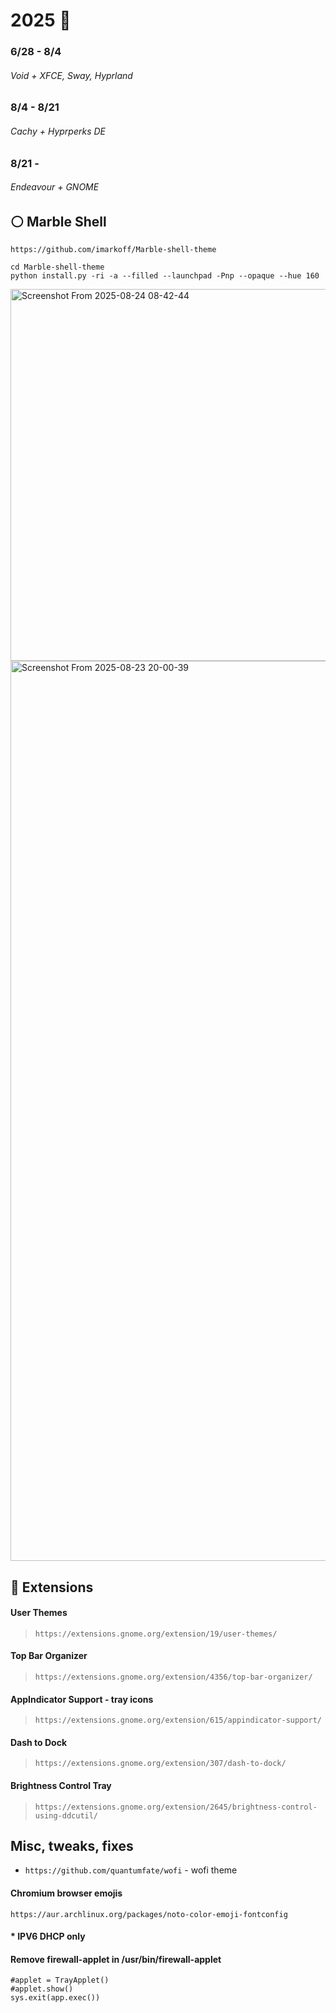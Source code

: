 # 2025  👹             

### 6/28 - 8/4
###### Void + XFCE, Sway, Hyprland

### 8/4 - 8/21
###### Cachy + Hyprperks DE

### 8/21 -
###### Endeavour + GNOME


   
## ⚪ Marble Shell
`https://github.com/imarkoff/Marble-shell-theme`
   
```
cd Marble-shell-theme
python install.py -ri -a --filled --launchpad -Pnp --opaque --hue 160
```
<img width="798" height="595" alt="Screenshot From 2025-08-24 08-42-44" src="https://github.com/user-attachments/assets/a6b66cd2-34d4-4bff-ae7f-b9544bc97d6c" />

<img width="2560" height="1440" alt="Screenshot From 2025-08-23 20-00-39" src="https://github.com/user-attachments/assets/12c20366-d85e-4ae9-b6e2-4bfb3ff2b132" />



## 🔌 Extensions

#### **User Themes** 

> `https://extensions.gnome.org/extension/19/user-themes/`


#### **Top Bar Organizer** 

> `https://extensions.gnome.org/extension/4356/top-bar-organizer/`


#### **AppIndicator Support - tray icons** 

> `https://extensions.gnome.org/extension/615/appindicator-support/`


#### **Dash to Dock** 

> `https://extensions.gnome.org/extension/307/dash-to-dock/`


#### **Brightness Control Tray** 

> `https://extensions.gnome.org/extension/2645/brightness-control-using-ddcutil/`


## Misc, tweaks, fixes

* `https://github.com/quantumfate/wofi` - wofi theme

  
#### Chromium browser emojis 
```https://aur.archlinux.org/packages/noto-color-emoji-fontconfig```
####  * IPV6 DHCP only
#### Remove firewall-applet in /usr/bin/firewall-applet

```
#applet = TrayApplet()
#applet.show()
sys.exit(app.exec())
```
